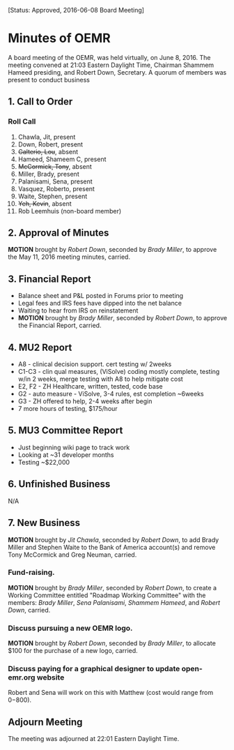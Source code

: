 [Status: Approved, 2016-06-08 Board Meeting]

# Minutes of OEMR
A board meeting of the OEMR, was held virtually, on June 8, 2016. The meeting convened at 21:03 Eastern Daylight Time, Chairman Shammem Hameed presiding, and Robert Down, Secretary. A quorum of members was present to conduct business

## 1. Call to Order

### Roll Call

1. Chawla, Jit, present
2. Down, Robert, present
3. ~~Galterio, Lou~~, absent
4. Hameed, Shameem C, present
5. ~~McCormick, Tony~~, absent
6. Miller, Brady, present
7. Palanisami, Sena, present
8. Vasquez, Roberto, present
9. Waite, Stephen, present
10. ~~Yeh, Kevin~~, absent
11. Rob Leemhuis (non-board member)

## 2. Approval of Minutes
**MOTION** brought by _Robert Down_, seconded by _Brady Miller_, to approve the May 11, 2016 meeting minutes, carried.

## 3. Financial Report
* Balance sheet and P&L posted in Forums prior to meeting
* Legal fees and IRS fees have dipped into the net balance
* Waiting to hear from IRS on reinstatement
* **MOTION** brought by _Brady Miller_, seconded by _Robert Down_, to approve the Financial Report, carried.

## 4. MU2 Report
* A8 - clinical decision support. cert testing w/ 2weeks
* C1-C3 - clin qual measures, (ViSolve) coding mostly complete, testing w/in 2 weeks, merge testing with A8 to help mitigate cost
* E2, F2 - ZH Healthcare, written, tested, code base
* G2 - auto measure - ViSolve, 3-4 rules, est completion ~6weeks
* G3 - ZH offered to help, 2-4 weeks after begin
* 7 more hours of testing, $175/hour

## 5. MU3 Committee Report
* Just beginning wiki page to track work
* Looking at ~31 developer months
* Testing ~$22,000

## 6. Unfinished Business
N/A

## 7. New Business
**MOTION** brought by _Jit Chawla_, seconded by _Robert Down_, to add Brady Miller and Stephen Waite to the Bank of America account(s) and remove Tony McCormick and Greg Neuman, carried.

### Fund-raising.
**MOTION** brought by _Brady Miller_, seconded by _Robert Down_, to create a Working Committee entitled "Roadmap Working Committee" with the members: _Brady Miller_, _Sena Palanisami_, _Shammem Hameed_, and _Robert Down_, carried.

### Discuss pursuing a new OEMR logo.
**MOTION** brought by _Robert Down_, seconded by _Brady Miller_, to allocate $100 for the purchase of a new logo, carried.

### Discuss paying for a graphical designer to update open-emr.org website
Robert and Sena will work on this with Matthew
(cost would range from $0-$800).

## Adjourn Meeting
The meeting was adjourned at 22:01 Eastern Daylight Time.
